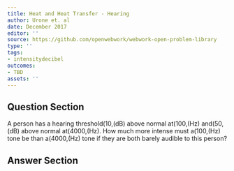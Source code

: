 ```yaml
---
title: Heat and Heat Transfer - Hearing
author: Urone et. al
date: December 2017
editor: ''
source: https://github.com/openwebwork/webwork-open-problem-library
type: ''
tags:
- intensitydecibel
outcomes:
- TBD
assets: ''
---
```


## Question Section 

A person has a hearing threshold(10,(dB) above normal at(100,(Hz) and(50,(dB) above normal at(4000,(Hz). How much more intense must a(100,(Hz) tone be than a(4000,(Hz) tone if they are both barely audible to this person?


## Answer Section

